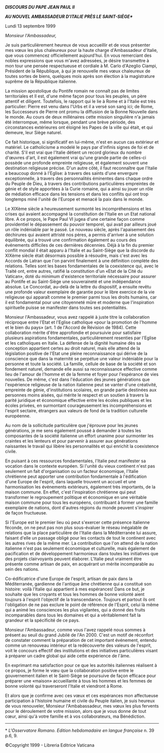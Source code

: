 ***DISCOURS DU PAPE JEAN PAUL II***

***AU NOUVEL AMBASSADEUR D'ITALIE PRÈS LE SAINT-SIÈGE\****

Lundi 13 septembre 1999

*Monsieur l'Ambassadeur,*

Je suis particulièrement heureux de vous accueillir et de vous présenter mes vœux les plus chaleureux pour la haute charge d'Ambassadeur d'Italie, que vous commencez officiellement aujourd'hui. En vous remerciant des nobles expressions que vous m'avez adressées, je désire transmettre à mon tour une pensée respectueuse et cordiale à M. Carlo d'Azeglio Ciampi, Président de la République, à qui je renouvelle mes vœux chaleureux de toutes sortes de biens, quelques mois après son élection à la magistrature suprême de la République italienne.

La mission apostolique du Pontife romain ne connaît pas de limites territoriales et Il est, d'une même façon pour tous les peuples, un père attentif et diligent. Toutefois, le rapport qui le lie à Rome et à l'Italie est très particulier: Pierre est venu dans l'Urbs et il a versé son sang ici; de Rome, les Successeurs de Pierre ont promu la diffusion de la Bonne Nouvelle dans le monde. Au cours de deux millénaires cette mission singulière n'a jamais été interrompue, même lorsque, pendant une brève période, des circonstances extérieures ont éloigné les Papes de la ville qui était, et qui demeure, leur Siège naturel.

Ce fait historique, si significatif en lui-même, n'est en aucun cas extérieur et matériel. Le catholicisme a modelé le pays par d'infinis signes de foi et de charité. S'il est vrai que l'Italie détient un record glorieux du nombre d'œuvres d'art, il est également vrai qu'une grande partie de celles-ci possède une profonde empreinte religieuse, et également souvent une destination religieuse précise. D'un autre côté, il faut reconnaître que l'Italie a beaucoup donné à l'Eglise: à travers des saints d'une envergure exceptionnelle, à travers des personnalités éminentes dans chaque ordre du Peuple de Dieu, à travers des contributions particulières empreintes de génie et de style apportées à la Curie romaine, qui a ainsi su jouer un rôle de médiation efficace dans les tensions et dans les conflits qui ont trop longtemps miné l'unité de l'Europe et menacé la paix dans le monde.

Le XIXème siècle a heureusement surmonté les incompréhensions et les crises qui avaient accompagné la constitution de l'Italie en un Etat national libre. A ce propos, le Pape Paul VI jugea d'une certaine façon comme providentiel le dépassement du pouvoir temporel, qui avait par ailleurs joué un rôle indéniable par le passé. Le nouveau siècle, après l'apaisement des déchirures qui avaient attristé nos pères, a permis d'arriver à une solution équilibrée, qui a trouvé une confirmation également au cours des événements difficiles de ces dernières décennies. Déjà à la fin du premier conflit mondial il était apparu à l'Italie et au Saint-Siège que la discorde du XIXème siècle était désormais possible à résoudre, mais c'est avec les Accords de Latran que l'on parvint finalement à une définition complète des relations. Telles sont les bases fondamentales de la coexistence qui, avec le Traité ont, entre autres, ratifié la constitution d'un «Etat de la Cité du Vatican», doté du minimum d'existence territoriale nécessaire pour assurer au Pontife et au Saint-Siège une souveraineté et une indépendance absolue. Le Concordat, au-delà de la lettre du dispositif, a ensuite revêtu une profonde valeur exemplaire de garantie pour le libre exercice de la vie religieuse qui apparaît comme le premier parmi tous les droits humains, car il est fondamental pour une citoyenneté mûre et moderne que l'inspiration spirituelle puisse se manifester dans toutes ses potentialités.

Monsieur l'Ambassadeur, vous avez rappelé à juste titre la collaboration réciproque entre l'Etat et l'Eglise catholique «pour la promotion de l'homme et le bien du pays» (art. 1 de l'Accord de Révision de 1984). Cette collaboration mérite d'être approfondie et poursuivie pour satisfaire plusieurs aspirations fondamentales, particulièrement resenties par l'Eglise et les catholiques en Italie. La défense de la dignité humaine dès sa conception appartient certes au droit naturel, mais elle attend de la législation positive de l'Etat une pleine reconnaissance qui dérive de la conscience que dans la maternité se perpétue une valeur indéniable pour la personne et toute la société. La famille, cellule de base de la société et son fondement naturel, demande elle aussi sa reconnaissance effective comme lieu de l'amour de l'homme et de la femme et foyer pour l'espérance de vies nouvelles. De même, c'est dans l'éducation des jeunes générations que l'expérience religieuse de la nation italienne peut se vanter d'une créativité, empreinte de génie, d'institutions scolaires, en grande partie destinées aux personnes moins aisées, qui mérite le respect et un soutien à travers la parité juridique et économique effective entre les écoles publiques et les écoles privées, en surmontant courageusement les incompréhensions et l'esprit sectaire, étrangers aux valeurs de fond de la tradition culturelle européenne.

Au nom de la sollicitude particulière que j'éprouve pour les jeunes générations, je me sens également poussé à demander à toutes les composantes de la société italienne un effort unanime pour surmonter les craintes et les lenteurs et pour parvenir à assurer aux générations naissantes le travail qui libère les personnalités et qui enrichit la coexistence civile.

En puisant à ces ressources fondamentales, l'Italie peut manifester sa vocation dans le contexte européen. Si l'unité du vieux continent n'est pas seulement un fait d'organisation ou un facteur économique, l'Italie chrétienne peut apporter une contribution fondamentale à l'édification d'une Europe de l'esprit, dans laquelle trouvent un accueil et une harmonisation les événements extérieurs, également très importants, de la maison commune. En effet, c'est l'inspiration chrétienne qui peut transformer le regroupement politique et économique en une véritable maison commune pour tous les européens, contribuant à former une famille exemplaire de nations, dont d'autres régions du monde peuvent s'inspirer de façon fructueuse.

Si l'Europe est le premier lieu où peut s'exercer cette présence italienne féconde, on ne peut pas non plus sous-évaluer le réseau inégalable de relations que la place particulière de l'Italie dans la Méditerranée lui assure, faisant d'elle un passage obligé pour les contacts de tout le continent avec les autres rives de la même mer. La contribution que l'on attend de la nation italienne n'est pas seulement économique et culturelle, mais également de pacification et de développement harmonieux dans toutes les initiatives que des projets clairvoyants peuvent élaborer. L'Italie peut vraiment être présente comme artisan de paix, en acquérant un mérite incomparable au sein des nations.

Co-édificatrice d'une Europe de l'esprit, artisan de paix dans la Méditerranée, gardienne de l'antique âme chrétienne qui a constitué son histoire: voilà l'Italie qui appartient à mes espérances! Dans ce but, je souhaite que les croyants et tous les hommes de bonne volonté aient toujours à l'esprit l'objectif de la transcendance. Toujours et partout ils ont l'obligation de ne pas exclure le point de référence de l'Esprit, celui là même qui a animé les consciences les plus vigilantes, qui a donné des fruits incomparables dans tous les domaines et qui a véritablement fait la grandeur et la spécificité de ce pays.

Monsieur l'Ambassadeur, comme vous l'avez rappelé nous sommes à présent au seuil du grand Jubilé de l'An 2000. C'est un motif de réconfort de constater comment la préparation de cet important événement, entendu comme un renouveau intérieur et la redécouverte des valeurs de l'esprit, voit le concours effectif des institutions et des initiatives particulières visant à préparer un cadre global qui aide cette expérience de l'âme.

En exprimant ma satisfaction pour ce que les autorités italiennes réalisent à ce propos, je forme le vœu que la collaboration positive entre le gouvernement italien et le Saint-Siège se poursuive de façon efficace pour préparer une «maison» accueillante à tous les hommes et les femmes de bonne volonté qui traverseront l'Italie et viendront à Rome.

Et alors que je confirme avec ces vœux et ces espérances mon affectueuse participation à l'histoire humaine et civile du Peuple italien, je suis heureux de vous renouveler, Monsieur l'Ambabassadeur, mes vœux les plus fervents pour le déroulement de votre mission, alors que je vous donne de tout cœur, ainsi qu'à votre famille et à vos collaborateurs, ma Bénédiction.

* * *

\* *L'Osservatore Romano. Edition hebdomadaire en langue française* n. 39 p.6, 9.

©Copyright 1999 - Libreria Editrice Vaticana
